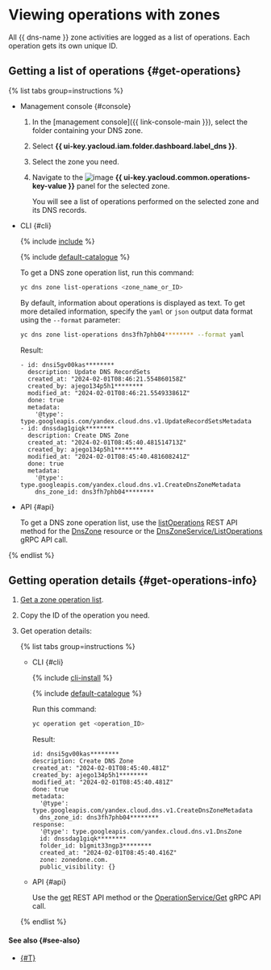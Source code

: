 # Viewing operations with zones

All {{ dns-name }} zone activities are logged as a list of operations. Each operation gets its own unique ID.

## Getting a list of operations {#get-operations}

{% list tabs group=instructions %}

- Management console {#console}

  1. In the [management console]({{ link-console-main }}), select the folder containing your DNS zone.
  1. Select **{{ ui-key.yacloud.iam.folder.dashboard.label_dns }}**.
  1. Select the zone you need.
  1. Navigate to the ![image](../../_assets/operations.svg) **{{ ui-key.yacloud.common.operations-key-value }}** panel for the selected zone.

      You will see a list of operations performed on the selected zone and its DNS records.

- CLI {#cli}

  {% include [include](../../_includes/cli-install.md) %}

  {% include [default-catalogue](../../_includes/default-catalogue.md) %}

  To get a DNS zone operation list, run this command:

  ```bash
  yc dns zone list-operations <zone_name_or_ID>
  ```

  By default, information about operations is displayed as text. To get more detailed information, specify the `yaml` or `json` output data format using the `--format` parameter:

  ```bash
  yc dns zone list-operations dns3fh7phb04******** --format yaml
  ```

  Result:

  ```text
  - id: dnsi5gv00kas********
    description: Update DNS RecordSets
    created_at: "2024-02-01T08:46:21.554860158Z"
    created_by: ajego134p5h1********
    modified_at: "2024-02-01T08:46:21.554933861Z"
    done: true
    metadata:
      '@type': type.googleapis.com/yandex.cloud.dns.v1.UpdateRecordSetsMetadata
  - id: dnssdag1giqk********
    description: Create DNS Zone
    created_at: "2024-02-01T08:45:40.481514713Z"
    created_by: ajego134p5h1********
    modified_at: "2024-02-01T08:45:40.481608241Z"
    done: true
    metadata:
      '@type': type.googleapis.com/yandex.cloud.dns.v1.CreateDnsZoneMetadata
      dns_zone_id: dns3fh7phb04********
  ```

- API {#api}

  To get a DNS zone operation list, use the [listOperations](../api-ref/DnsZone/listOperations.md) REST API method for the [DnsZone](../api-ref/DnsZone/index.md) resource or the [DnsZoneService/ListOperations](../api-ref/grpc/DnsZone/listOperations.md) gRPC API call.

{% endlist %}

## Getting operation details {#get-operations-info}

1. [Get a zone operation list](#get-operations).
1. Copy the ID of the operation you need.
1. Get operation details:

    {% list tabs group=instructions %}

    - CLI {#cli}

      {% include [cli-install](../../_includes/cli-install.md) %}

      {% include [default-catalogue](../../_includes/default-catalogue.md) %}

      Run this command:

      ```bash
      yc operation get <operation_ID>
      ```

      Result:

      ```text
      id: dnsi5gv00kas********
      description: Create DNS Zone
      created_at: "2024-02-01T08:45:40.481Z"
      created_by: ajego134p5h1********
      modified_at: "2024-02-01T08:45:40.481Z"
      done: true
      metadata:
        '@type': type.googleapis.com/yandex.cloud.dns.v1.CreateDnsZoneMetadata
        dns_zone_id: dns3fh7phb04********
      response:
        '@type': type.googleapis.com/yandex.cloud.dns.v1.DnsZone
        id: dnssdag1giqk********
        folder_id: b1gmit33ngp3********
        created_at: "2024-02-01T08:45:40.416Z"
        zone: zonedone.com.
        public_visibility: {}
      ```

    - API {#api}

      Use the [get](../../api-design-guide/concepts/operation.md#monitoring) REST API method or the [OperationService/Get](../api-ref/grpc/Operation/get.md) gRPC API call.

    {% endlist %}

#### See also {#see-also}

* [{#T}](../../api-design-guide/concepts/about-async.md)